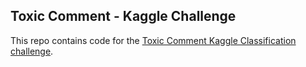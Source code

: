 ## Toxic Comment - Kaggle Challenge

This repo contains code for the [Toxic Comment Kaggle Classification challenge](https://www.kaggle.com/c/jigsaw-toxic-comment-classification-challenge).
